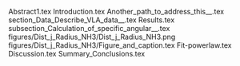 Abstract1.tex
Introduction.tex
Another_path_to_address_this__.tex
section_Data_Describe_VLA_data__.tex
Results.tex
subsection_Calculation_of_specific_angular__.tex
figures/Dist_j_Radius_NH3/Dist_j_Radius_NH3.png
figures/Dist_j_Radius_NH3/Figure_and_caption.tex
Fit-powerlaw.tex
Discussion.tex
Summary_Conclusions.tex